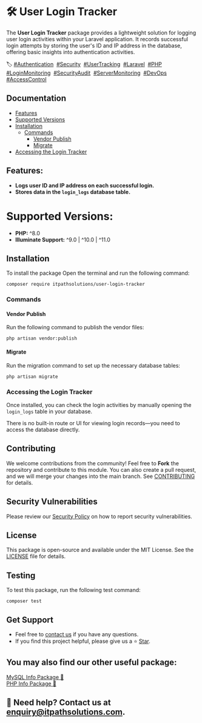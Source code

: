 # 🛠️ User Login Tracker  

The **User Login Tracker** package provides a lightweight solution for logging user login activities within your Laravel application. It records successful login attempts by storing the user's ID and IP address in the database, offering basic insights into authentication activities. 

<p>🏷️  
<a href="https://packagist.org/search/?tags=authentication">#Authentication</a>&nbsp;  
<a href="https://packagist.org/search/?tags=security">#Security</a>&nbsp;  
<a href="https://packagist.org/search/?tags=user-tracking">#UserTracking</a>&nbsp;  
<a href="https://packagist.org/search/?tags=laravel">#Laravel</a>&nbsp;  
<a href="https://packagist.org/search/?tags=php">#PHP</a>&nbsp;  
<a href="https://packagist.org/search/?tags=login-monitoring">#LoginMonitoring</a>&nbsp;  
<a href="https://packagist.org/search/?tags=security-audit">#SecurityAudit</a>&nbsp;  
<a href="https://packagist.org/search/?tags=server-monitoring">#ServerMonitoring</a>&nbsp;  
<a href="https://packagist.org/search/?tags=devops">#DevOps</a>&nbsp;  
<a href="https://packagist.org/search/?tags=access-control">#AccessControl</a>  
</p> 

## Documentation
- [Features](#features)
- [Supported Versions](#supported-versions)
- [Installation](#installation)
    - [Commands](#commands)
        - [Vendor Publish](#vendor-publish)
        - [Migrate](#migrate)
- [Accessing the Login Tracker](#accessing-the-login-tracker)  


## **Features:**  
- **Logs user ID and IP address on each successful login.**  
- **Stores data in the `login_logs` database table.**  

# **Supported Versions:**  
- **PHP:** ^8.0  
- **Illuminate Support:** ^9.0 | ^10.0 | ^11.0  

## **Installation**  
To install the package Open the terminal and run the following command:  
<pre><code class="language-bash">composer require itpathsolutions/user-login-tracker</code></pre>   

### **Commands**  

#### **Vendor Publish**  
Run the following command to publish the vendor files:  
<pre><code class="language-bash">php artisan vendor:publish</code></pre>  

#### **Migrate**  
Run the migration command to set up the necessary database tables:
<pre><code class="language-bash">php artisan migrate</code></pre>  

### **Accessing the Login Tracker**  
Once installed, you can check the login activities by manually opening the `login_logs` table in your database.  

There is no built-in route or UI for viewing login records—you need to access the database directly. 

## **Contributing**  
We welcome contributions from the community! Feel free to **Fork** the repository and contribute to this module. You can also create a pull request, and we will merge your changes into the main branch. See [CONTRIBUTING](https://github.com/vidhi-nirmal71/authinfo/blob/main/CONTRIBUTING.md) for details.  

## **Security Vulnerabilities**  
Please review our [Security Policy](https://github.com/vidhi-nirmal71/authinfo/security/policy) on how to report security vulnerabilities.  

## **License**  
This package is open-source and available under the MIT License. See the [LICENSE](https://github.com/vidhi-nirmal71/authinfo/blob/main/LICENSE) file for details.  

## **Testing**  
To test this package, run the following test command:  
<pre><code class="language-bash">composer test</code></pre>   

## **Get Support**  
- Feel free to [contact us](https://www.itpathsolutions.com/contact-us/) if you have any questions.  
- If you find this project helpful, please give us a ⭐ [Star](https://packagist.org/packages/itpathsolutions/authinfo). 

## **You may also find our other useful package:**  
[MySQL Info Package 🚀](https://packagist.org/packages/itpathsolutions/mysqlinfo)  
[PHP Info Package 🚀](https://packagist.org/packages/itpathsolutions/phpinfo)  

## **📩 Need help? Contact us at enquiry@itpathsolutions.com.**
